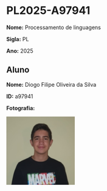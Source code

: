 # PL2025-A97941

**Nome:** Processamento de linguagens

**Sigla:** PL

**Ano:** 2025

## Aluno

**Nome:** Diogo Filipe Oliveira da Silva

**ID:** a97941

**Fotografia:**

![Fotografia do Aluno](./Photo.jpg)

